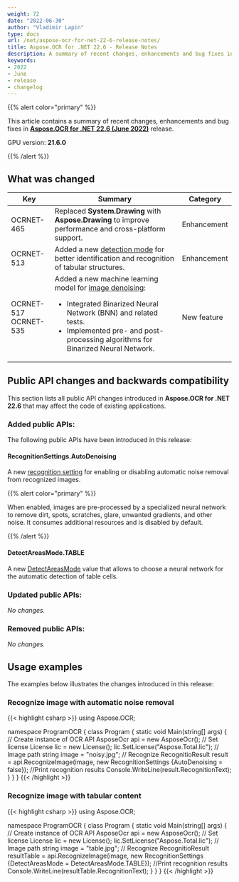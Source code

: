 ```yaml
---
weight: 72
date: "2022-06-30"
author: "Vladimir Lapin"
type: docs
url: /net/aspose-ocr-for-net-22-6-release-notes/
title: Aspose.OCR for .NET 22.6 - Release Notes
description: A summary of recent changes, enhancements and bug fixes in Aspose.OCR for .NET 22.6 (June 2022) release.
keywords:
- 2022
- June
- release
- changelog
---
```


{{% alert color="primary" %}}

This article contains a summary of recent changes, enhancements and bug fixes in [**Aspose.OCR for .NET 22.6 (June 2022)**](https://www.nuget.org/packages/Aspose.OCR/22.6.0) release.

GPU version: **21.6.0**

{{% /alert %}}

## What was changed

Key | Summary | Category
--- | ------- | --------
OCRNET-465 | Replaced **System.Drawing** with **Aspose.Drawing** to improve performance and cross-platform support. | Enhancement
OCRNET-513 | Added a new [detection mode](/ocr/net/detect-areas-mode/) for better identification and recognition of tabular structures. | Enhancement
OCRNET-517<br />OCRNET-535 | Added a new machine learning model for [image denoising](/ocr/net/denoising-correction/):<ul><li>Integrated Binarized Neural Network (BNN) and related tests.</li><li>Implemented pre- and post-processing algorithms for Binarized Neural Network.</li></ul> | New feature

## Public API changes and backwards compatibility

This section lists all public API changes introduced in **Aspose.OCR for .NET 22.6** that may affect the code of existing applications.

### Added public APIs:

The following public APIs have been introduced in this release:

#### RecognitionSettings.AutoDenoising

A new [recognition setting](/ocr/net/aspose.ocr/recognitionsettings/) for enabling or disabling automatic noise removal from recognized images.

{{% alert color="primary" %}}

When enabled, images are pre-processed by a specialized neural network to remove dirt, spots, scratches, glare, unwanted gradients, and other noise. It consumes additional resources and is disabled by default.

{{% /alert %}}

#### DetectAreasMode.TABLE

A new [DetectAreasMode](https://reference.aspose.com/ocr/net/aspose.ocr/detectareasmode/) value that allows to choose a neural network for the automatic detection of table cells.

### Updated public APIs:

_No changes._

### Removed public APIs:

_No changes._

## Usage examples

The examples below illustrates the changes introduced in this release:

### Recognize image with automatic noise removal

{{< highlight csharp >}}
using Aspose.OCR;

namespace ProgramOCR
{
    class Program
    {
        static void Main(string[] args)
        {
            // Create instance of OCR API
            AsposeOcr api = new AsposeOcr();
            // Set license
            License lic = new License();
            lic.SetLicense("Aspose.Total.lic");
            // Image path
            string image = "noisy.jpg";
            // Recognize
            RecognitioResult result = api.RecognizeImage(image, new RecognitionSettings {AutoDenoising = false});
            //Print recognition results
            Console.WriteLine(result.RecognitionText);
        }
    }
}
{{< /highlight >}}

### Recognize image with tabular content

{{< highlight csharp >}}
using Aspose.OCR;

namespace ProgramOCR
{
    class Program
    {
        static void Main(string[] args)
        {
            // Create instance of OCR API
            AsposeOcr api = new AsposeOcr();
            // Set license
            License lic = new License();
            lic.SetLicense("Aspose.Total.lic");
            // Image path
            string image = "table.jpg";
            // Recognize
            RecognitioResult resultTable = api.RecognizeImage(image, new RecognitionSettings {DetectAreasMode = DetectAreasMode.TABLE});
            //Print recognition results
            Console.WriteLine(resultTable.RecognitionText);
        }
    }
}
{{< /highlight >}}
